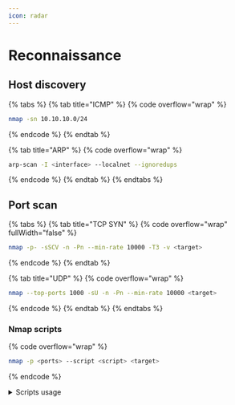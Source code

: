 ```yaml
---
icon: radar
---
```


# Reconnaissance

## Host discovery

{% tabs %}
{% tab title="ICMP" %}
{% code overflow="wrap" %}
```bash
nmap -sn 10.10.10.0/24
```
{% endcode %}
{% endtab %}

{% tab title="ARP" %}
{% code overflow="wrap" %}
```bash
arp-scan -I <interface> --localnet --ignoredups
```
{% endcode %}
{% endtab %}
{% endtabs %}

## Port scan

{% tabs %}
{% tab title="TCP SYN" %}
{% code overflow="wrap" fullWidth="false" %}
```bash
nmap -p- -sSCV -n -Pn --min-rate 10000 -T3 -v <target>
```
{% endcode %}
{% endtab %}

{% tab title="UDP" %}
{% code overflow="wrap" %}
```bash
nmap --top-ports 1000 -sU -n -Pn --min-rate 10000 <target>
```
{% endcode %}
{% endtab %}
{% endtabs %}

### Nmap scripts

{% code overflow="wrap" %}
```bash
nmap -p <ports> --script <script> <target>
```
{% endcode %}

<details>

<summary>Scripts usage</summary>

You can list all available Nmap scripts using the following commands:

{% code overflow="wrap" %}
```bash
 # List nmap nse scripts
 ls /usr/share/nmap/scripts | grep <service>
 # Get info about a script
 nmap --script-help <script>
```
{% endcode %}

</details>
